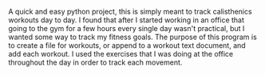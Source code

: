A quick and easy python project, this is simply meant to track calisthenics workouts day 
to day. I found that after I started working in an office that going to the gym for a few
hours every single day wasn't practical, but I wanted some way to track my fitness goals. 
The purpose of this program is to create a file for workouts, or append to a workout text
document, and add each workout. I used the exercises that I was doing at the office throughout
the day in order to track each movement. 
